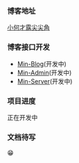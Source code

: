 ### 博客地址
[小何才露尖尖角](http://www.hemin.vip)

### 博客接口开发
- [Min-Blog](https://github.com/AceHe/Min-Blog)(开发中)
- [Min-Admin](https://github.com/AceHe/Min-Admin)(开发中)
- [Min-Server](https://github.com/AceHe/Min-Server)(开发中)

### 项目进度
正在开发中

### 文档待写
😁